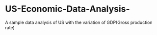 # US-Economic-Data-Analysis-
A sample data analysis of US with the variation of GDP(Gross production rate)
